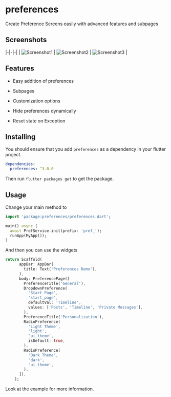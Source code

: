 # preferences

Create Preference Screens easily with advanced features and subpages

## Screenshots
|-|-|-|
| ![Screenshot1](https://gitlab.com/redsolver/preferences/raw/assets/Screenshot1.png) | ![Screenshot2](https://gitlab.com/redsolver/preferences/raw/assets/Screenshot2.png) | ![Screenshot3](https://gitlab.com/redsolver/preferences/raw/assets/Screenshot3.png) |

## Features

- Easy addition of preferences

- Subpages

- Customization options

- Hide preferences dynamically

- Reset state on Exception

## Installing

You should ensure that you add `preferences` as a dependency in your flutter project.

```yaml
dependencies:
  preferences: ^3.0.0
```

Then run `flutter packages get` to get the package.

## Usage

Change your main method to
```dart
import 'package:preferences/preferences.dart';

main() async {
  await PrefService.init(prefix: 'pref_');
  runApp(MyApp());
}
```

And then you can use the widgets
```dart
return Scaffold(
      appBar: AppBar(
        title: Text('Preferences Demo'),
      ),
      body: PreferencePage([
        PreferenceTitle('General'),
        DropdownPreference(
          'Start Page',
          'start_page',
          defaultVal: 'Timeline',
          values: ['Posts', 'Timeline', 'Private Messages'],
        ),
        PreferenceTitle('Personalization'),
        RadioPreference(
          'Light Theme',
          'light',
          'ui_theme',
          isDefault: true,
        ),
        RadioPreference(
          'Dark Theme',
          'dark',
          'ui_theme',
        ),
      ]),
    );
```

Look at the example for more information.
